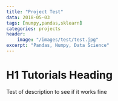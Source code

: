 ```yaml
---
title: "Project Test"
data: 2018-05-03
tags: [numpy,pandas,sklearn]
categories: projects
header: 
    image: "/images/test/test.jpg"
excerpt: "Pandas, Numpy, Data Science"
---
```


# H1 Tutorials Heading
Test of description to see if it works fine